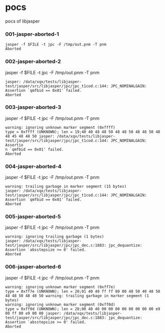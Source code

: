 # pocs
pocs of libjasper

### 001-jasper-aborted-1
```
jasper -f $FILE -t jpc -F /tmp/out.pnm -T pnm
Aborted
```


### 002-jasper-aborted-2
jasper -f $FILE -t jpc -F /tmp/out.pnm -T pnm
```
jasper: /data/xqx/tests/libjasper-test/jasper/src/libjasper/jpc/jpc_t1cod.c:144: JPC_NOMINALGAIN: Assertion `qmfbid == 0x01' failed.
Aborted
```


### 003-jasper-aborted-3
jasper -f $FILE -t jpc -F /tmp/out.pnm -T pnm
```
warning: ignoring unknown marker segment (0xffff)
type = 0xffff (UNKNOWN); len = 19;40 40 48 48 50 48 48 50 48 48 50 48 48 45 48 48 50 jasper: /data/xqx/tests/libjasper-test/jasper/src/libjasper/jpc/jpc_t1cod.c:144: JPC_NOMINALGAIN: Assertio
n `qmfbid == 0x01' failed.
Aborted
```

### 004-jasper-aborted-4
jasper -f $FILE -t jpc -F /tmp/out.pnm -T pnm
```
warning: trailing garbage in marker segment (15 bytes)
jasper: /data/xqx/tests/libjasper-test/jasper/src/libjasper/jpc/jpc_t1cod.c:144: JPC_NOMINALGAIN: Assertion `qmfbid == 0x01' failed.
Aborted
```

### 005-jasper-aborted-5
jasper -f $FILE -t jpc -F /tmp/out.pnm -T pnm
```
warning: ignoring trailing garbage (1 bytes)
jasper: /data/xqx/tests/libjasper-test/jasper/src/libjasper/jpc/jpc_dec.c:1883: jpc_dequantize: Assertion `absstepsize >= 0' failed.
Aborted
```

### 006-jasper-aborted-6
jasper -f $FILE -t jpc -F /tmp/out.pnm -T pnm
```
warning: ignoring unknown marker segment (0xff7e)
type = 0xff7e (UNKNOWN); len = 20;01 40 40 ff ff 80 00 48 50 40 48 50 48 48 50 48 48 50 warning: trailing garbage in marker segment (1 bytes)
warning: ignoring unknown marker segment (0xff0d)
type = 0xff0d (UNKNOWN); len = 20;00 40 40 00 00 00 00 00 00 00 00 e9 00 ff 80 e9 00 00 jasper: /data/xqx/tests/libjasper-test/jasper/src/libjasper/jpc/jpc_dec.c:1883: jpc_dequantize: Assertion `absstepsize >= 0' failed.
Aborted
```







